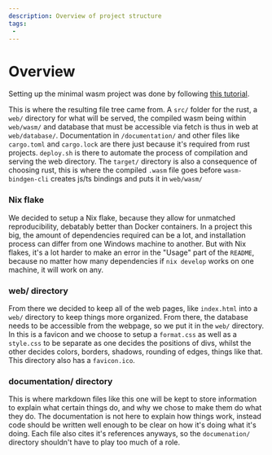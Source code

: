 ```yaml
---
description: Overview of project structure
tags:
 - 
---
```


# Overview

Setting up the minimal wasm project was done by following [this tutorial](https://www.youtube.com/watch?v=y_nGGbM2eaU).

This is where the resulting file tree came from. A `src/` folder for the rust, a `web/` directory for what will be served, the compiled wasm being within `web/wasm/` and database that must be accessible via fetch is thus in web at `web/database/`. Documentation in `/documentation/` and other files like `cargo.toml` and `cargo.lock` are there just because it's required from rust projects. `deploy.sh` is there to automate the process of compilation and serving the web directory. The `target/` directory is also a consequence of choosing rust, this is where the compiled `.wasm` file goes before `wasm-bindgen-cli` creates js/ts bindings and puts it in `web/wasm/`

### Nix flake

We decided to setup a Nix flake, because they allow for unmatched reproducibility, debatably better than Docker containers. In a project this big, the amount of dependencies required can be a lot, and installation process can differ from one Windows machine to another. But with Nix flakes, it's a lot harder to make an error in the "Usage" part of the `README`, because no matter how many dependencies if `nix develop` works on one machine, it will work on any.

### web/ directory

From there we decided to keep all of the web pages, like `index.html` into a `web/` directory to keep things more organized. From there, the database needs to be accessible from the webpage, so we put it in the `web/` directory.
In this is a favicon and we choose to setup a `format.css` as well as a `style.css` to be separate as one decides the positions of divs, whilst the other decides colors, borders, shadows, rounding of edges, things like that. This directory also has a `favicon.ico`.

### documentation/ directory

This is where markdown files like this one will be kept to store information to explain what certain things do, and why we chose to make them do what they do. The documentation is not here to explain how things work, instead code should be written well enough to be clear on how it's doing what it's doing. Each file also cites it's references anyways, so the `documenation/` directory shouldn't have to play too much of a role.
